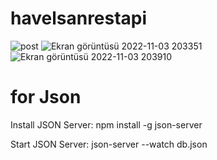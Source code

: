# havelsanrestapi

![post](https://user-images.githubusercontent.com/77542723/199794744-7ce168bc-95d8-4064-946b-fd0f52d781e2.jpg)
![Ekran görüntüsü 2022-11-03 203351](https://user-images.githubusercontent.com/77542723/199794777-e9d2dc76-a1d5-40ac-9948-aba3377bbd6c.jpg)
![Ekran görüntüsü 2022-11-03 203910](https://user-images.githubusercontent.com/77542723/199794883-0e1ac6e7-f094-4b58-86d4-bd288fbf02cf.jpg)
# for Json
Install JSON Server:
npm install -g json-server

Start JSON Server: 
json-server --watch db.json
